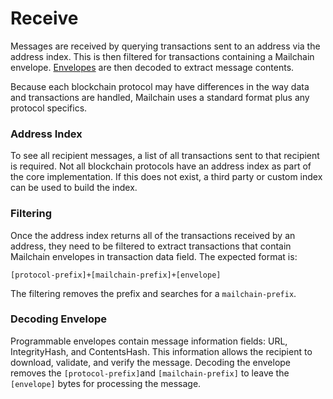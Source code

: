 # Receive

Messages are received by querying transactions sent to an address via the address index. This is then filtered for transactions containing a Mailchain envelope. [Envelopes](../reference/programmable-envelopes.md) are then decoded to extract message contents.

Because each blockchain protocol may have differences in the way data and transactions are handled, Mailchain uses a standard format plus any protocol specifics.

### Address Index

To see all recipient messages, a list of all transactions sent to that recipient is required. Not all blockchain protocols have an address index as part of the core implementation. If this does not exist, a third party or custom index can be used to build the index.

### Filtering

Once the address index returns all of the transactions received by an address, they need to be filtered to extract transactions that contain Mailchain envelopes in transaction data field. The expected format is:

```text
[protocol-prefix]+[mailchain-prefix]+[envelope]
```

The filtering removes the prefix and searches for a `mailchain-prefix`.

### Decoding Envelope

Programmable envelopes contain message information fields: URL, IntegrityHash, and ContentsHash. This information allows the recipient to download, validate, and verify the message. Decoding the envelope removes the `[protocol-prefix]`and `[mailchain-prefix]` to leave the `[envelope]` bytes for processing the message. 





